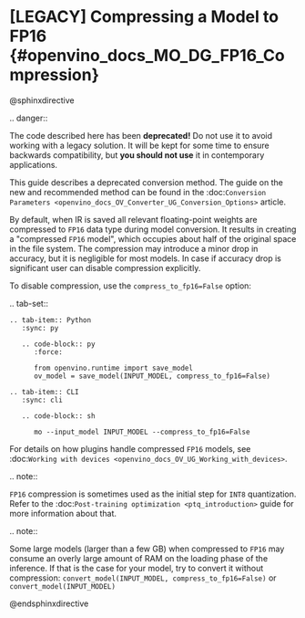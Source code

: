 # [LEGACY] Compressing a Model to FP16 {#openvino_docs_MO_DG_FP16_Compression}

@sphinxdirective

.. danger::

   The code described here has been **deprecated!** Do not use it to avoid working with a legacy solution. It will be kept for some time to ensure backwards compatibility, but **you should not use** it in contemporary applications.

   This guide describes a deprecated conversion method. The guide on the new and recommended method can be found in the :doc:`Conversion Parameters <openvino_docs_OV_Converter_UG_Conversion_Options>` article. 
   
By default, when IR is saved all relevant floating-point weights are compressed to ``FP16`` data type during model conversion.
It results in creating a "compressed ``FP16`` model", which occupies about half of
the original space in the file system. The compression may introduce a minor drop in accuracy,
but it is negligible for most models.
In case if accuracy drop is significant user can disable compression explicitly.

To disable compression, use the ``compress_to_fp16=False`` option:

.. tab-set::

    .. tab-item:: Python
       :sync: py

       .. code-block:: py
          :force:

          from openvino.runtime import save_model
          ov_model = save_model(INPUT_MODEL, compress_to_fp16=False)

    .. tab-item:: CLI
       :sync: cli

       .. code-block:: sh

          mo --input_model INPUT_MODEL --compress_to_fp16=False


For details on how plugins handle compressed ``FP16`` models, see
:doc:`Working with devices <openvino_docs_OV_UG_Working_with_devices>`.

.. note::

   ``FP16`` compression is sometimes used as the initial step for ``INT8`` quantization.
   Refer to the :doc:`Post-training optimization <ptq_introduction>` guide for more
   information about that.


.. note::

   Some large models (larger than a few GB) when compressed to ``FP16`` may consume an overly large amount of RAM on the loading
   phase of the inference. If that is the case for your model, try to convert it without compression:
   ``convert_model(INPUT_MODEL, compress_to_fp16=False)`` or ``convert_model(INPUT_MODEL)``


@endsphinxdirective
